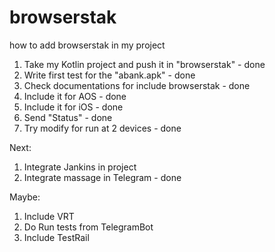 # browserstak
how to add browserstak in my project


1) Take my Kotlin project and push it in "browserstak" - done
2) Write first test for the "abank.apk" - done
3) Check documentations for include browserstak - done
4) Include it for AOS - done
5) Include it for iOS - done
7) Send "Status" - done
8) Try modify for run at 2 devices - done



Next:
1) Integrate Jankins in project
2) Integrate massage in Telegram - done


Maybe:
1) Include VRT
2) Do Run tests from TelegramBot
3) Include TestRail
